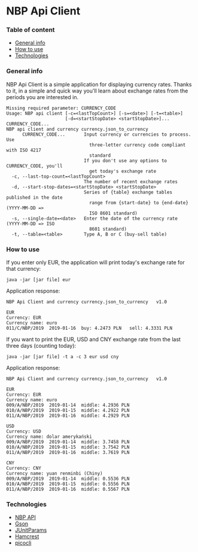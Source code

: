 # NBP Api Client

### Table of content
* [General info](#general-info)
* [How to use](#how-to-use)
* [Technologies](#technologies)

### General info
NBP Api Client is a simple application for displaying currency rates. 
Thanks to it, in a simple and quick way you'll learn about exchange rates from the periods you are 
interested in.
```concept
Missing required parameter: CURRENCY_CODE
Usage: NBP api client [-c=<lastTopCount>] [-s=<date>] [-t=<table>]
                      [-d=<startStopDate> <startStopDate>]... CURRENCY_CODE...
NBP api client and currency currency.json_to_currency
      CURRENCY_CODE...       Input currency or currencies to process. Use
                               three-letter currency code compliant with ISO 4217
                               standard
                             If you don't use any options to CURRENCY_CODE, you'll
                               get today's exchange rate
  -c, --last-top-count=<lastTopCount>
                             The number of recent exchange rates
  -d, --start-stop-dates=<startStopDate> <startStopDate>
                             Series of {table} exchange tables published in the date
                               range from {start-date} to {end-date} (YYYY-MM-DD =>
                               ISO 8601 standard)
  -s, --single-date=<date>   Enter the date of the currency rate (YYYY-MM-DD => ISO
                               8601 standard)
  -t, --table=<table>        Type A, B or C (buy-sell table)
```

### How to use
If you enter only EUR, the application will print today's exchange rate for that currency:
```concept
java -jar [jar file] eur
```
Application response:
```concept
NBP Api Client and currency currency.json_to_currency	v1.0

EUR
Currency: EUR
Currency name: euro
011/C/NBP/2019	2019-01-16	buy: 4.2473 PLN	  sell: 4.3331 PLN	 

```

If you want to print the EUR, USD and CNY exchange rate from the last three days (counting today):
```concept
java -jar [jar file] -t a -c 3 eur usd cny
```
Application response:
```concept
NBP Api Client and currency currency.json_to_currency	v1.0

EUR
Currency: EUR
Currency name: euro
009/A/NBP/2019	2019-01-14	middle: 4.2936 PLN
010/A/NBP/2019	2019-01-15	middle: 4.2922 PLN
011/A/NBP/2019	2019-01-16	middle: 4.2929 PLN

USD
Currency: USD
Currency name: dolar amerykański
009/A/NBP/2019	2019-01-14	middle: 3.7458 PLN
010/A/NBP/2019	2019-01-15	middle: 3.7542 PLN
011/A/NBP/2019	2019-01-16	middle: 3.7619 PLN

CNY
Currency: CNY
Currency name: yuan renminbi (Chiny)
009/A/NBP/2019	2019-01-14	middle: 0.5536 PLN
010/A/NBP/2019	2019-01-15	middle: 0.5556 PLN
011/A/NBP/2019	2019-01-16	middle: 0.5567 PLN
```

### Technologies
* [NBP API](http://api.nbp.pl/)
* [Gson](https://github.com/google/gson)
* [JUnitParams](https://mvnrepository.com/artifact/pl.pragmatists/JUnitParams)
* [Hamcrest](https://mvnrepository.com/artifact/org.hamcrest/hamcrest-all)
* [picocli](https://github.com/remkop/picocli)